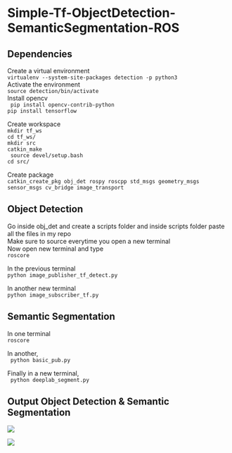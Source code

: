 # Simple-Tf-ObjectDetection-SemanticSegmentation-ROS

## Dependencies

Create a virtual environment<br/>
```virtualenv --system-site-packages detection -p python3 ```<br/>
Activate the environment <br/>
``` source detection/bin/activate ``` <br/>
Install opencv <br/>
```  pip install opencv-contrib-python ```<br/>
``` pip install tensorflow ``` <br/>


Create workspace<br/>
```mkdir tf_ws```<br/>
```cd tf_ws/```<br/>
```mkdir src```<br/>
```catkin_make```<br/>
``` source devel/setup.bash```<br/>
```cd src/```<br/>

Create package<br/>
```catkin_create_pkg obj_det rospy roscpp std_msgs geometry_msgs sensor_msgs cv_bridge image_transport```<br/>


## Object Detection


Go inside obj_det and create a scripts folder and inside scripts folder paste all the files in my repo<br/>
Make sure to source everytime you open a new terminal <br/>
Now open new terminal and type<br/>
```roscore```<br/>

In the previous terminal<br/>
```python image_publisher_tf_detect.py``` <br/>

In another new terminal<br/>
```python image_subscriber_tf.py``` <br/>






## Semantic Segmentation

In one terminal <br/>
```roscore ``` <br/>

In another, <br/>
``` python basic_pub.py``` <br/>

Finally in a new terminal, <br/>
``` python deeplab_segment.py``` <br/>






## Output Object Detection & Semantic Segmentation




<p align="left">
  <img src="obj_detect.gif" />
</p>








<p align="left">
  <img src="seg_ros.gif" />
</p>





